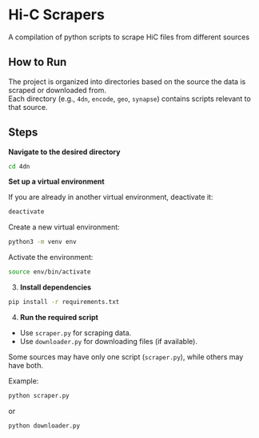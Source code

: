 # Hi-C Scrapers

A compilation of python scripts to scrape HiC files from different sources

## How to Run

The project is organized into directories based on the source the data is scraped or downloaded from.  
Each directory (e.g., `4dn`, `encode`, `geo`, `synapse`) contains scripts relevant to that source.

## Steps

**Navigate to the desired directory**

```bash
cd 4dn
```

**Set up a virtual environment**

If you are already in another virtual environment, deactivate it:

```bash
deactivate
```

Create a new virtual environment:

```bash
python3 -m venv env
```

Activate the environment:

```bash
source env/bin/activate
```

3. **Install dependencies**

```bash
pip install -r requirements.txt
```

4. **Run the required script**

- Use `scraper.py` for scraping data.
- Use `downloader.py` for downloading files (if available).

Some sources may have only one script (`scraper.py`), while others may have both.

Example:

```bash
python scraper.py
```

or

```bash
python downloader.py
```
